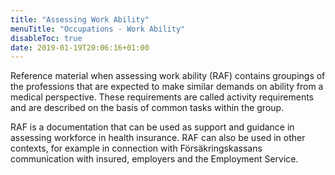 ```yaml
---
title: "Assessing Work Ability"
menuTitle: "Occupations - Work Ability"
disableToc: true
date: 2019-01-19T20:06:16+01:00
---
```


Reference material when assessing work ability (RAF) contains groupings of the professions that are expected to make similar demands on ability from a medical perspective.
These requirements are called activity requirements and are described on the basis of common tasks within the group.

RAF is a documentation that can be used as support and guidance in assessing workforce in health insurance. RAF can also be used in other contexts, for example in connection with Försäkringskassans communication with insured, employers and the Employment Service.
